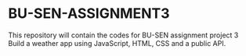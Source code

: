 # BU-SEN-ASSIGNMENT3
This repository will contain the codes for BU-SEN assignment project 3
Build a weather app using JavaScript, HTML, CSS and a public API.
